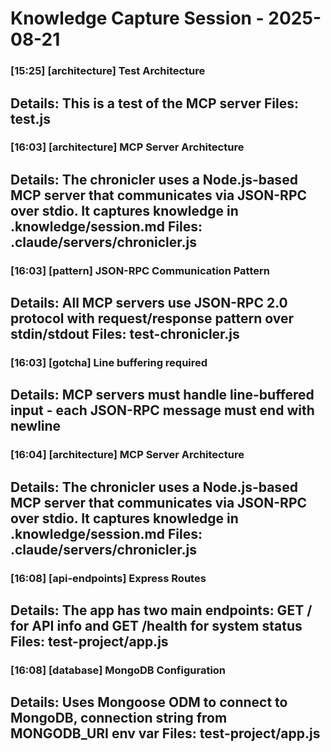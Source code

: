 # Knowledge Capture Session - 2025-08-21

### [15:25] [architecture] Test Architecture
**Details**: This is a test of the MCP server
**Files**: test.js
---

### [16:03] [architecture] MCP Server Architecture
**Details**: The chronicler uses a Node.js-based MCP server that communicates via JSON-RPC over stdio. It captures knowledge in .knowledge/session.md
**Files**: .claude/servers/chronicler.js
---

### [16:03] [pattern] JSON-RPC Communication Pattern
**Details**: All MCP servers use JSON-RPC 2.0 protocol with request/response pattern over stdin/stdout
**Files**: test-chronicler.js
---

### [16:03] [gotcha] Line buffering required
**Details**: MCP servers must handle line-buffered input - each JSON-RPC message must end with newline
---

### [16:04] [architecture] MCP Server Architecture
**Details**: The chronicler uses a Node.js-based MCP server that communicates via JSON-RPC over stdio. It captures knowledge in .knowledge/session.md
**Files**: .claude/servers/chronicler.js
---

### [16:08] [api-endpoints] Express Routes
**Details**: The app has two main endpoints: GET / for API info and GET /health for system status
**Files**: test-project/app.js
---

### [16:08] [database] MongoDB Configuration
**Details**: Uses Mongoose ODM to connect to MongoDB, connection string from MONGODB_URI env var
**Files**: test-project/app.js
---

